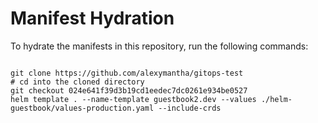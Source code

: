 
# Manifest Hydration

To hydrate the manifests in this repository, run the following commands:

```shell

git clone https://github.com/alexymantha/gitops-test
# cd into the cloned directory
git checkout 024e641f39d3b19cd1eedec7dc0261e934be0527
helm template . --name-template guestbook2.dev --values ./helm-guestbook/values-production.yaml --include-crds
```